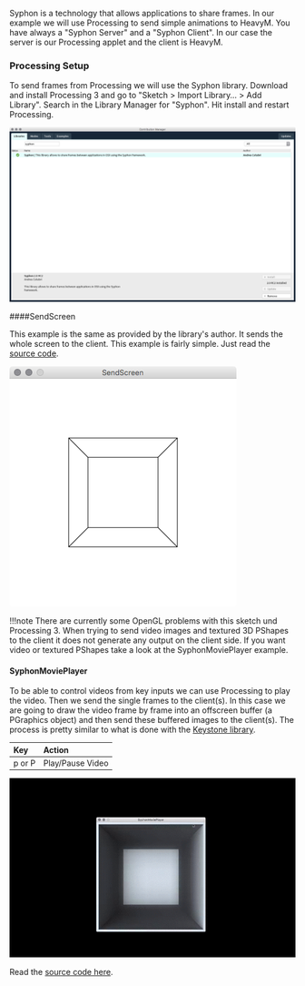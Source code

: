 Syphon is a technology that allows applications to share frames. In our example we will use Processing to send simple animations to HeavyM. You have always a "Syphon Server" and a "Syphon Client". In our case the server is our Processing applet and the client is HeavyM.  

### Processing Setup  

To send frames from  Processing we will use the Syphon library. Download and install Processing 3 and go to "Sketch > Import Library… > Add Library". Search in the Library Manager for "Syphon". Hit install and restart Processing.  

[![](images/add-lib-syphon-processing.png)](images/add-lib-syphon-processing.png)  

####SendScreen

This example is the same as provided by the library's author. It sends the whole screen to the client. This example is fairly simple. Just read the [source code](https://github.com/FH-Potsdam/doing-projection-mapping/blob/master/examples/Processing/Syphon/SendScreen/SendScreen.pde).  

[![](images/processing-syphon-sendscreen.png)](images/processing-syphon-sendscreen.png)  

!!!note
    There are currently some OpenGL problems with this sketch und Processing 3. When trying to send video images and textured 3D PShapes to the client it does not generate any output on the client side. If you want video or textured PShapes take a look at the SyphonMoviePlayer example.  

#### SyphonMoviePlayer

To be able to control videos from key inputs we can use Processing to play the video. Then we send the single frames to the client(s). In this case we are going to draw the video frame by frame into an offscreen buffer (a PGraphics object) and then send these buffered images to the client(s). The process is pretty similar to what is done with the [Keystone library](processing-keystone/).  

| Key    | Action           |
| :---   | :---             |
| p or P | Play/Pause Video |

[![](images/syphon-processing-player.gif)](images/syphon-processing-player.gif)  

Read the [source code here](https://github.com/FH-Potsdam/doing-projection-mapping/blob/master/examples/Processing/Syphon/SyphonMoviePlayer/SyphonMoviePlayer.pde).  
